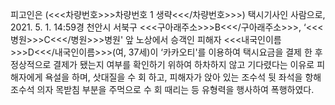 피고인은 (<<<차량번호>>>차량번호 1 생략<<</차량번호>>>) 택시기사인 사람으로, 2021. 5. 1. 14:59경 천안시 서북구 <<<구아래주소>>>B<<</구아래주소>>>, ‘<<<병원>>>C<<</병원>>>병원' 앞 노상에서 승객인 피해자 <<<내국인이름>>>D<<</내국인이름>>>(여, 37세)이 ‘카카오티'를 이용하여 택시요금을 결제 한 후 정상적으로 결제가 됐는지 여부를 확인하기 위하여 하차하지 않고 기다렸다는 이유로 피해자에게 욕설을 하며, 삿대질을 수 회 하고, 피해자가 앉아 있는 조수석 뒷 좌석을 항해 조수석 의자 목받침 부분을 주먹으로 수 회 때리는 등 유형력을 행사하여 폭행하였다.